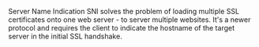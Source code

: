 Server Name Indication
SNI solves the problem of loading multiple SSL certificates onto one web server - to server multiple websites.
It's a newer protocol and requires the client to indicate the hostname of the target server in the initial SSL handshake.